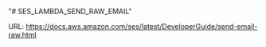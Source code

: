 "# SES_LAMBDA_SEND_RAW_EMAIL" 

URL: https://docs.aws.amazon.com/ses/latest/DeveloperGuide/send-email-raw.html